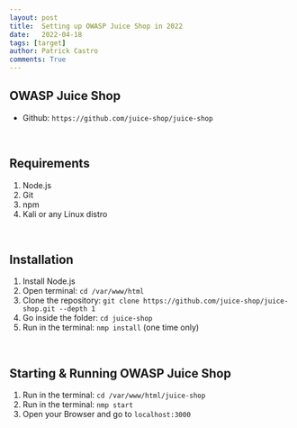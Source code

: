 ```yaml
---
layout: post
title:  Setting up OWASP Juice Shop in 2022
date:   2022-04-18
tags: [target]
author: Patrick Castro
comments: True
---
```


## OWASP Juice Shop
- Github: `https://github.com/juice-shop/juice-shop`

<br>

## Requirements
1. Node.js
2. Git
3. npm
4. Kali or any Linux distro

<br>

## Installation
1. Install Node.js
2. Open terminal: `cd /var/www/html`
3. Clone the repository: `git clone https://github.com/juice-shop/juice-shop.git --depth 1`
4. Go inside the folder: `cd juice-shop`
5. Run in the terminal: `nmp install` (one time only)

<br>

## Starting & Running OWASP Juice Shop
1. Run in the terminal: `cd /var/www/html/juice-shop`
2. Run in the terminal: `nmp start`
3. Open your Browser and go to `localhost:3000`
